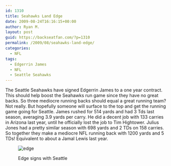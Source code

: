 ```yaml
---
id: 1310
title: Seahawks Land Edge
date: 2009-08-24T16:16:15+00:00
author: Ryan M.
layout: post
guid: https://backseatfan.com/?p=1310
permalink: /2009/08/seahawks-land-edge/
categories:
  - NFL
tags:
  - Edgerrin James
  - NFL
  - Seattle Seahawks
---
```


<div class="entry">
  <p>
    The Seattle Seahawks have signed Edgerrin James to a one year contract. This should help boost the Seahawks run game since they have no great backs. So three mediocre running backs should equal a great running team? Not really. But hopefully someone will surface to the top and get the running game going for Seattle. James rushed for 514 yards and had 3 Tds last season, averaging 3.9 yards per carry. He did a decent job with 133 carries in Arizona last year, until he officially lost the job to Tim Hightower. Julius Jones had a pretty similar season with 698 yards and 2 TDs on 158 carries. So together they make a mediocre NFL running back with 1200 yards and 5 TDs! Equivalent to about a Jamal Lewis last year.
  </p><figure id="attachment_1311" style="width: 178px" class="wp-caption aligncenter">

  <img class="size-full wp-image-1311 " title="edge" src="/images/2009/08/edge.jpg" alt="edge" width="178" height="254" srcset="/images/2009/08/edge.jpg 318w, /images/2009/08/edge-210x300.jpg 210w" sizes="(max-width: 178px) 100vw, 178px" /><figcaption class="wp-caption-text">Edge signs with Seattle</figcaption></figure>

  <p style="text-align: center;">
    </div>
